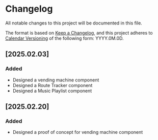 # Changelog

All notable changes to this project will be documented in this file.

The format is based on [Keep a Changelog](https://keepachangelog.com/en/1.1.0/),
and this project adheres to [Calendar Versioning](https://calver.org/) of
the following form: YYYY.0M.0D.

## [2025.02.03]

### Added

- Designed a vending machine component
- Designed a Route Tracker component
- Designed a Music Playlist component

## [2025.02.20]

### Added

- Designed a proof of concept for vending machine component